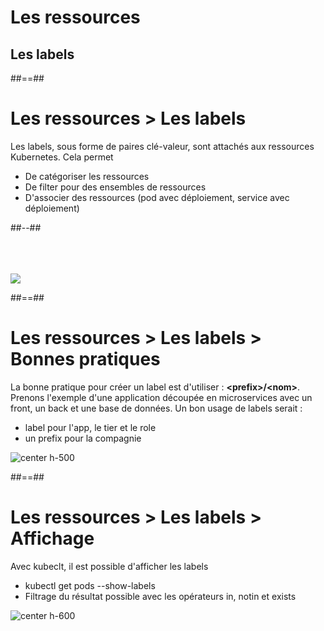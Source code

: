 <!-- .slide: class="transition"-->

# Les ressources
## Les labels

##==##

<!-- .slide: class="two-column" -->

# Les ressources > **Les labels**

Les labels, sous forme de paires clé-valeur, sont attachés aux ressources Kubernetes. Cela permet
* De catégoriser les ressources
* De filter pour des ensembles de ressources
* D'associer des ressources (pod avec déploiement, service avec déploiement) 

##--##

<br><br><br>
![](./assets/images/labels.png)

##==##

<!-- .slide: -->

# Les ressources > Les labels > **Bonnes pratiques**

La bonne pratique pour créer un label est d'utiliser : **\<prefix\>/\<nom\>**. Prenons l'exemple d'une application découpée en microservices avec un front, un back et une base de données. Un bon usage de labels serait :
* label pour l'app, le tier et le role
* un prefix pour la compagnie

![center h-500](./assets/images/labels-effectivly.png)

##==##


<!-- .slide: -->

# Les ressources > Les labels > **Affichage**

Avec kubeclt, il est possible d'afficher les labels
* kubectl get pods --show-labels
* Filtrage du résultat possible avec les opérateurs in, notin et exists

![center h-600](./assets/images/labels-filter.png)
